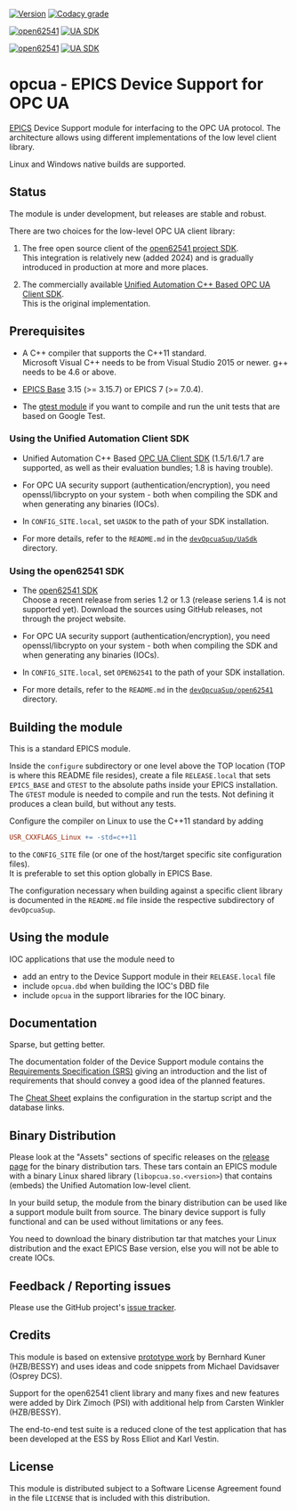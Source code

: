 <a target="_blank" href="http://semver.org">![Version][badge.version]</a>
<a target="_blank" href="https://app.codacy.com/gh/epics-modules/opcua/dashboard?utm_source=gh&utm_medium=referral&utm_content=&utm_campaign=Badge_grade">![Codacy grade][badge.codacy]</a>

[![open62541][badge.open62541-linux]](https://github.com/epics-modules/opcua/actions/workflows/ci-build-open62541-linux.yml)
[![UA SDK][badge.uasdk-linux]](https://github.com/epics-modules/opcua/actions/workflows/ci-build-uasdk-linux.yml)

[![open62541][badge.open62541-win]](https://github.com/epics-modules/opcua/actions/workflows/ci-build-open62541-win.yml)
[![UA SDK][badge.uasdk-win]](https://github.com/epics-modules/opcua/actions/workflows/ci-build-uasdk-win.yml)

# opcua - EPICS Device Support for OPC UA

[EPICS](https://epics-controls.org)
Device Support module for interfacing to the OPC UA protocol.
The architecture allows using different implementations
of the low level client library.

Linux and Windows native builds are supported.

## Status

The module is under development, but releases are stable and robust.

There are two choices for the low-level OPC UA client library:

1. The free open source client of the [open62541 project SDK][open62541.sdk]. \
   This integration is relatively new (added 2024)
   and is gradually introduced in production at more and more places.

2. The commercially available
   [Unified Automation C++ Based OPC UA Client SDK][unified.sdk]. \
   This is the original implementation.

## Prerequisites

* A C++ compiler that supports the C++11 standard. \
  Microsoft Visual C++ needs to be from Visual Studio 2015 or newer.
  g++ needs to be 4.6 or above.

* [EPICS Base](https://epics-controls.org/resources-and-support/base/)
  3.15 (>= 3.15.7) or EPICS 7 (>= 7.0.4).

* The [gtest module](https://github.com/epics-modules/gtest) if you want
  to compile and run the unit tests that are based on Google Test.

### Using the Unified Automation Client SDK

* Unified Automation C++ Based [OPC UA Client SDK][unified.sdk]
  (1.5/1.6/1.7 are supported, as well as their evaluation bundles;
  1.8 is having trouble).

* For OPC UA security support (authentication/encryption), you need
  openssl/libcrypto on your system - both when compiling the SDK and when
  generating any binaries (IOCs).

* In `CONFIG_SITE.local`, set `UASDK` to the path of your SDK installation.

* For more details, refer to the `README.md` in the
  [`devOpcuaSup/UaSdk`][uasdk.dir] directory.

### Using the open62541 SDK

* The [open62541 SDK][open62541.sdk] \
  Choose a recent release from series 1.2 or 1.3
  (release seriens 1.4 is not supported yet).
  Download the sources using GitHub releases, not through the project website.

* For OPC UA security support (authentication/encryption), you need
  openssl/libcrypto on your system - both when compiling the SDK and when
  generating any binaries (IOCs).

* In `CONFIG_SITE.local`, set `OPEN62541` to the path of your SDK installation.

* For more details, refer to the `README.md` in the
  [`devOpcuaSup/open62541`][open62541.dir] directory.

## Building the module

This is a standard EPICS module.

Inside the `configure` subdirectory or one level above the TOP location
(TOP is where this README file resides), create a file `RELEASE.local`
that sets `EPICS_BASE` and `GTEST` to the absolute paths inside your EPICS
installation. The `GTEST` module is needed to compile and run the tests.
Not defining it produces a clean build, but without any tests.

Configure the compiler on Linux to use the C++11 standard by adding

```makefile
USR_CXXFLAGS_Linux += -std=c++11
```

to the `CONFIG_SITE` file (or one of the host/target specific site
configuration files). \
It is preferable to set this option globally in EPICS Base.

The configuration necessary when building against a specific client library
is documented in the `README.md` file inside the respective subdirectory of
`devOpcuaSup`.

## Using the module

IOC applications that use the module need to

* add an entry to the Device Support module in their `RELEASE.local` file
* include `opcua.dbd` when building the IOC's DBD file
* include `opcua` in the support libraries for the IOC binary.

## Documentation

Sparse, but getting better.

The documentation folder of the Device Support module contains the
[Requirements Specification (SRS)][requirements.pdf] giving an introduction
and the list of requirements that should convey a good idea of the planned
features.

The [Cheat Sheet][cheatsheet.pdf] explains the configuration in the startup
script and the database links.

## Binary Distribution

Please look at the "Assets" sections of specific releases
on the [release page](https://github.com/epics-modules/opcua/releases)
for the binary distribution tars.
These tars contain an EPICS module 
with a binary Linux shared library (`libopcua.so.<version>`)
that contains (embeds) the Unified Automation low-level client.

In your build setup, the module from the binary distribution
can be used like a support module built from source.
The binary device support is fully functional
and can be used without limitations or any fees.

You need to download the binary distribution tar that matches
your Linux distribution and the exact EPICS Base version,
else you will not be able to create IOCs.

## Feedback / Reporting issues

Please use the GitHub project's
[issue tracker](https://github.com/epics-modules/opcua/issues).

## Credits

This module is based on extensive
[prototype work](https://github.com/bkuner/opcUaUnifiedAutomation)
by Bernhard Kuner (HZB/BESSY) and uses ideas and code snippets from
Michael Davidsaver (Osprey DCS).

Support for the open62541 client library
and many fixes and new features were added by Dirk Zimoch (PSI)
with additional help from Carsten Winkler (HZB/BESSY).

The end-to-end test suite is a reduced clone of the test application
that has been developed at the ESS by Ross Elliot and Karl Vestin.

## License

This module is distributed subject to a Software License Agreement found
in the file `LICENSE` that is included with this distribution.

<!-- Links -->
[badge.version]: https://img.shields.io/github/v/release/epics-modules/opcua?sort=semver
[badge.codacy]: https://app.codacy.com/project/badge/Grade/ec0d53f8285249d394b3af067acf2ad4

[badge.uasdk-win]: https://github.com/epics-modules/opcua/actions/workflows/ci-build-uasdk-win.yml/badge.svg
[badge.uasdk-linux]: https://github.com/epics-modules/opcua/actions/workflows/ci-build-uasdk-linux.yml/badge.svg
[badge.open62541-win]: https://github.com/epics-modules/opcua/actions/workflows/ci-build-open62541-win.yml/badge.svg
[badge.open62541-linux]: https://github.com/epics-modules/opcua/actions/workflows/ci-build-open62541-linux.yml/badge.svg

[unified.sdk]: https://www.unified-automation.com/products/client-sdk/c-ua-client-sdk.html
[open62541.sdk]: https://open62541.org/

[uasdk.dir]: https://github.com/epics-modules/opcua/tree/master/devOpcuaSup/UaSdk
[open62541.dir]: https://github.com/epics-modules/opcua/tree/master/devOpcuaSup/open62541
[requirements.pdf]: https://docs.google.com/viewer?url=https://raw.githubusercontent.com/epics-modules/opcua/master/documentation/EPICS%20Support%20for%20OPC%20UA%20-%20SRS.pdf
[cheatsheet.pdf]: https://docs.google.com/viewer?url=https://raw.githubusercontent.com/epics-modules/opcua/master/documentation/EPICS%20Support%20for%20OPC%20UA%20-%20Cheat%20Sheet.pdf
